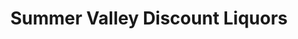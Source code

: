 ---
title: "Summer Valley Discount Liquors"
url: /aurora/summer-valley-discount-liquors/
shop: alcohol
---